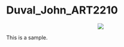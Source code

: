 # Duval_John_ART2210


<div align=center>

![](https://github.com/jduval7/Duval_John_ART2210/raw/master/Image/Trees.jpg)

<div align=left>

This is a sample.